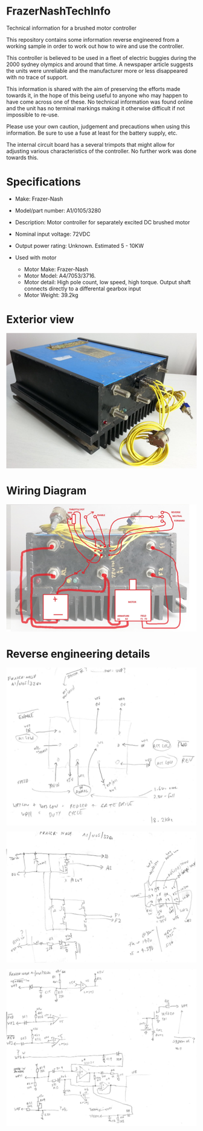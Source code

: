 # FrazerNashTechInfo
Technical information for a brushed motor controller

This repository contains some information reverse engineered from a working sample in order to work out how to wire and use the controller.

This controller is believed to be used in a fleet of electric buggies during the 2000 sydney olympics and around that time. A newspaper article suggests the units were unreliable and the manufacturer more or less disappeared with no trace of support.

This information is shared with the aim of preserving the efforts made towards it, in the hope of this being useful to anyone who may happen to have come across one of these. No technical information was found online and the unit has no terminal markings making it otherwise difficult if not impossible to re-use.

Please use your own caution, judgement and precautions when using this information. Be sure to use a fuse at least for the battery supply, etc.

The internal circuit board has a several trimpots that might allow for adjusting various characteristics of the controller.  No further work was done towards this. 

# Specifications
- Make: Frazer-Nash
- Model/part number: A1/0105/3280

- Description: Motor controller for separately excited DC brushed motor
- Nominal input voltage: 72VDC
- Output power rating: Unknown. Estimated 5 - 10KW
- Used with motor
  - Motor Make: Frazer-Nash
  - Motor Model: A4/7053/3716.
  - Motor detail: High pole count, low speed, high torque. Output shaft connects directly to a differental gearbox input
  - Motor Weight: 39.2kg

# Exterior view

![](./images/photo.jpg)

# Wiring Diagram

![](./images/wiring%20diagram.jpg)

# Reverse engineering details

![](./images/connector%20pinout.jpg)

![](./images/schematic%20-%20main%20power%20path.jpg)

![](./images/schematic%20-%20signals.jpg)

